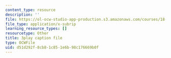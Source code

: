 ```yaml
---
content_type: resource
description: ''
file: https://ol-ocw-studio-app-production.s3.amazonaws.com/courses/18-01sc-single-variable-calculus-fall-2010/d51d292f8cb81c851e6b98c176669b0f_ryLdyDrBfvI.srt
file_type: application/x-subrip
learning_resource_types: []
resourcetype: Other
title: 3play caption file
type: OCWFile
uid: d51d292f-8cb8-1c85-1e6b-98c176669b0f
---
```

